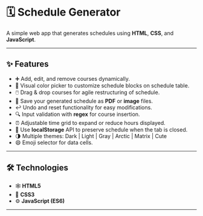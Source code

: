 # 🗓️ Schedule Generator

A simple web app that generates schedules using **HTML**, **CSS**, and **JavaScript**.

---

## ✨ Features

- ➕ Add, edit, and remove courses dynamically.  
- 🎨 Visual color picker to customize schedule blocks on schedule table.  
- 🖱️ Drag & drop courses for agile restructuring of schedule.  
- 💾 Save your generated schedule as **PDF** or **image** files.  
- ↩️ Undo and reset functionality for easy modifications.  
- 🔍 Input validation with **regex** for course insertion.  
- ⏰ Adjustable time grid to expand or reduce hours displayed.  
- 💾 Use **localStorage** API to preserve schedule when the tab is closed.  
- 🌗 Multiple themes: Dark | Light | Gray | Arctic | Matrix | Cute  
- 😄 Emoji selector for data cells.

---

## 🛠️ Technologies

- 🕸️ **HTML5**  
- 🎨 **CSS3**  
- ⚙️ **JavaScript (ES6)**  

---
